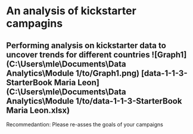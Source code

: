 # An analysis of kickstarter campagins
Performing analysis on kickstarter data to uncover trends for different countries
![Graph1](C:\Users\mle\Documents\Data Analytics\Module 1/to/Graph1.png)
[data-1-1-3-StarterBook Maria Leon](C:\Users\mle\Documents\Data Analytics\Module 1/to/data-1-1-3-StarterBook Maria Leon.xlsx)
---
Recommedantion: Please re-asses the goals of your campaigns
